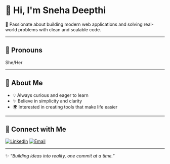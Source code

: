 # 👋 Hi, I'm Sneha Deepthi  

🌱 Passionate about building modern web applications and solving real-world problems with clean and scalable code.  

---

## 🙋 Pronouns  
She/Her  

---

## 🌟 About Me  
- 💡 Always curious and eager to learn  
- ✨ Believe in simplicity and clarity  
- 🌍 Interested in creating tools that make life easier  

---
 
## 🤝 Connect with Me  

[![LinkedIn](https://img.shields.io/badge/LinkedIn-0077B5?style=for-the-badge&logo=linkedin&logoColor=white)](https://www.linkedin.com/in/sneha-deepthi11/) 
[![Email](https://img.shields.io/badge/Email-D14836?style=for-the-badge&logo=gmail&logoColor=white)](mailto:snehadeepthi19@gmail.com)

---

✨ _“Building ideas into reality, one commit at a time.”_  
